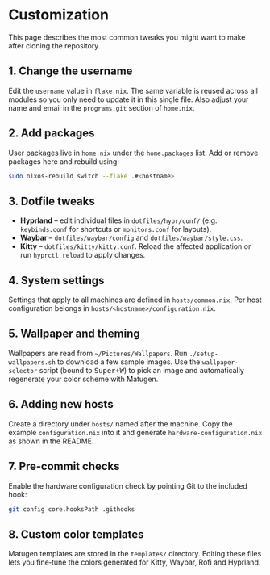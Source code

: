 # Customization

This page describes the most common tweaks you might want to make after cloning
the repository.

## 1. Change the username
Edit the `username` value in `flake.nix`.  The same variable is reused across
all modules so you only need to update it in this single file.  Also adjust your
name and email in the `programs.git` section of `home.nix`.

## 2. Add packages
User packages live in `home.nix` under the `home.packages` list.  Add or remove
packages here and rebuild using:
```bash
sudo nixos-rebuild switch --flake .#<hostname>
```

## 3. Dotfile tweaks
- **Hyprland** – edit individual files in `dotfiles/hypr/conf/` (e.g.
  `keybinds.conf` for shortcuts or `monitors.conf` for layouts).
- **Waybar** – `dotfiles/waybar/config` and `dotfiles/waybar/style.css`.
- **Kitty** – `dotfiles/kitty/kitty.conf`.
Reload the affected application or run `hyprctl reload` to apply changes.

## 4. System settings
Settings that apply to all machines are defined in `hosts/common.nix`.  Per host
configuration belongs in `hosts/<hostname>/configuration.nix`.

## 5. Wallpaper and theming
Wallpapers are read from `~/Pictures/Wallpapers`.  Run `./setup-wallpapers.sh`
to download a few sample images.  Use the `wallpaper-selector` script (bound to
<kbd>Super+W</kbd>) to pick an image and automatically regenerate your color
scheme with Matugen.

## 6. Adding new hosts
Create a directory under `hosts/` named after the machine.  Copy the example
`configuration.nix` into it and generate `hardware-configuration.nix` as shown in
the README.

## 7. Pre‑commit checks
Enable the hardware configuration check by pointing Git to the included hook:
```bash
git config core.hooksPath .githooks
```

## 8. Custom color templates
Matugen templates are stored in the `templates/` directory.  Editing these files
lets you fine‑tune the colors generated for Kitty, Waybar, Rofi and Hyprland.

